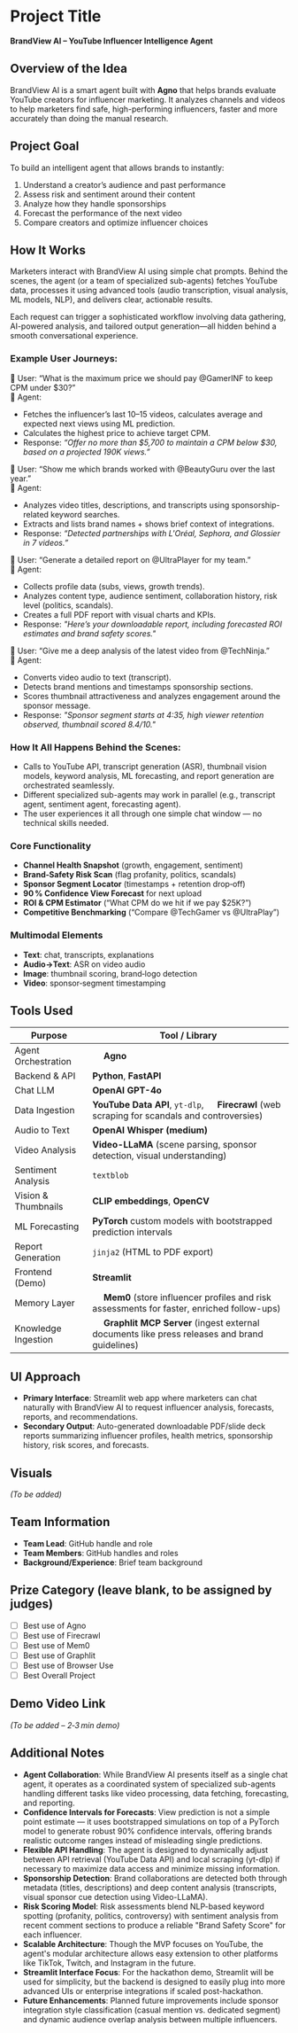 # Project Title
**BrandView AI – YouTube Influencer Intelligence Agent**

## Overview of the Idea
BrandView AI is a smart agent built with **Agno** that helps brands evaluate YouTube creators for influencer marketing. It analyzes channels and videos to help marketers find safe, high-performing influencers, faster and more accurately than doing the manual research.

## Project Goal
To build an intelligent agent that allows brands to instantly:
1. Understand a creator’s audience and past performance
2. Assess risk and sentiment around their content
3. Analyze how they handle sponsorships
4. Forecast the performance of the next video
5. Compare creators and optimize influencer choices

## How It Works
Marketers interact with BrandView AI using simple chat prompts. Behind the scenes, the agent (or a team of specialized sub-agents) fetches YouTube data, processes it using advanced tools (audio transcription, visual analysis, ML models, NLP), and delivers clear, actionable results.

Each request can trigger a sophisticated workflow involving data gathering, AI-powered analysis, and tailored output generation—all hidden behind a smooth conversational experience.

### Example User Journeys:

🧠 User: “What is the maximum price we should pay @GamerINF to keep CPM under $30?”<br>
💬 Agent:
- Fetches the influencer’s last 10–15 videos, calculates average and expected next views using ML prediction.
- Calculates the highest price to achieve target CPM.
- Response: <i>“Offer no more than $5,700 to maintain a CPM below $30, based on a projected 190K views.”</i>

🧠 User: “Show me which brands worked with @BeautyGuru over the last year.”<br>
💬 Agent:
- Analyzes video titles, descriptions, and transcripts using sponsorship-related keyword searches.
- Extracts and lists brand names + shows brief context of integrations.
- Response: <i>“Detected partnerships with L'Oréal, Sephora, and Glossier in 7 videos.”</i>

🧠 User: “Generate a detailed report on @UltraPlayer for my team.”<br>
💬 Agent:
- Collects profile data (subs, views, growth trends).
- Analyzes content type, audience sentiment, collaboration history, risk level (politics, scandals).
- Creates a full PDF report with visual charts and KPIs.
- Response: <i>"Here’s your downloadable report, including forecasted ROI estimates and brand safety scores."</i>

🧠 User: “Give me a deep analysis of the latest video from @TechNinja.”<br>
💬 Agent:
- Converts video audio to text (transcript).
- Detects brand mentions and timestamps sponsorship sections.
- Scores thumbnail attractiveness and analyzes engagement around the sponsor message.
- Response: <i>"Sponsor segment starts at 4:35, high viewer retention observed, thumbnail scored 8.4/10."</i>

### How It All Happens Behind the Scenes:
- Calls to YouTube API, transcript generation (ASR), thumbnail vision models, keyword analysis, ML forecasting, and report generation are orchestrated seamlessly.
- Different specialized sub-agents may work in parallel (e.g., transcript agent, sentiment agent, forecasting agent).
- The user experiences it all through one simple chat window — no technical skills needed.

### Core Functionality
- **Channel Health Snapshot** (growth, engagement, sentiment)
- **Brand‑Safety Risk Scan** (flag profanity, politics, scandals)
- **Sponsor Segment Locator** (timestamps + retention drop‑off)
- **90 % Confidence View Forecast** for next upload
- **ROI & CPM Estimator** (“What CPM do we hit if we pay $25K?”)
- **Competitive Benchmarking** (“Compare @TechGamer vs @UltraPlay”)

### Multimodal Elements
- **Text**: chat, transcripts, explanations  
- **Audio→Text**: ASR on video audio  
- **Image**: thumbnail scoring, brand‑logo detection  
- **Video**: sponsor‑segment timestamping  

## Tools Used
| **Purpose**              | **Tool / Library**                                                                 |
|---------------------------|------------------------------------------------------------------------------------|
| Agent Orchestration       | <img src="https://cdn.prod.website-files.com/6796d350b8c706e4533e7e32/6796d350b8c706e4533e8019_Favicon%20small.png" height="16" style="vertical-align:middle;"> **Agno** |
| Backend & API             | **Python**, **FastAPI**                                                            |
| Chat LLM                  | **OpenAI GPT-4o**                                                                  |
| Data Ingestion            | **YouTube Data API**, `yt-dlp`, <img src="https://firecrawl.dev/favicon.ico" height="16" style="vertical-align:middle;"> **Firecrawl** (web scraping for scandals and controversies) |
| Audio to Text             | **OpenAI Whisper (medium)**                                                        |
| Video Analysis            | **Video-LLaMA** (scene parsing, sponsor detection, visual understanding)           |
| Sentiment Analysis        | `textblob`                                                                         |
| Vision & Thumbnails       | **CLIP embeddings**, **OpenCV**                                                    |
| ML Forecasting            | **PyTorch** custom models with bootstrapped prediction intervals                   |
| Report Generation         | `jinja2` (HTML to PDF export)                                                      |
| Frontend (Demo)           | **Streamlit**                                                                      |
| Memory Layer              | <img src="https://mem0.ai/favicon.ico" height="16" style="vertical-align:middle;"> **Mem0** (store influencer profiles and risk assessments for faster, enriched follow-ups) |
| Knowledge Ingestion       | <img src="https://framerusercontent.com/images/KCOWBYLKunDff1Dr452y6EfjiU.png" height="16" style="vertical-align:middle;"> **Graphlit MCP Server** (ingest external documents like press releases and brand guidelines) |

## UI Approach
- **Primary Interface**: Streamlit web app where marketers can chat naturally with BrandView AI to request influencer analysis, forecasts, reports, and recommendations.  
- **Secondary Output**: Auto-generated downloadable PDF/slide deck reports summarizing influencer profiles, health metrics, sponsorship history, risk scores, and forecasts.

## Visuals
*(To be added)*

## Team Information
- **Team Lead**: GitHub handle and role
- **Team Members**: GitHub handles and roles
- **Background/Experience**: Brief team background

## Prize Category (leave blank, to be assigned by judges)
- [ ] Best use of Agno
- [ ] Best use of Firecrawl
- [ ] Best use of Mem0
- [ ] Best use of Graphlit
- [ ] Best use of Browser Use
- [ ] Best Overall Project

## Demo Video Link
*(To be added – 2‑3 min demo)*

## Additional Notes
- **Agent Collaboration**: While BrandView AI presents itself as a single chat agent, it operates as a coordinated system of specialized sub-agents handling different tasks like video processing, data fetching, forecasting, and reporting.
- **Confidence Intervals for Forecasts**: View prediction is not a simple point estimate — it uses bootstrapped simulations on top of a PyTorch model to generate robust 90% confidence intervals, offering brands realistic outcome ranges instead of misleading single predictions.
- **Flexible API Handling**: The agent is designed to dynamically adjust between API retrieval (YouTube Data API) and local scraping (yt-dlp) if necessary to maximize data access and minimize missing information.
- **Sponsorship Detection**: Brand collaborations are detected both through metadata (titles, descriptions) and deep content analysis (transcripts, visual sponsor cue detection using Video-LLaMA).
- **Risk Scoring Model**: Risk assessments blend NLP-based keyword spotting (profanity, politics, controversy) with sentiment analysis from recent comment sections to produce a reliable "Brand Safety Score" for each influencer.
- **Scalable Architecture**: Though the MVP focuses on YouTube, the agent's modular architecture allows easy extension to other platforms like TikTok, Twitch, and Instagram in the future.
- **Streamlit Interface Focus**: For the hackathon demo, Streamlit will be used for simplicity, but the backend is designed to easily plug into more advanced UIs or enterprise integrations if scaled post-hackathon.
- **Future Enhancements**: Planned future improvements include sponsor integration style classification (casual mention vs. dedicated segment) and dynamic audience overlap analysis between multiple influencers.
